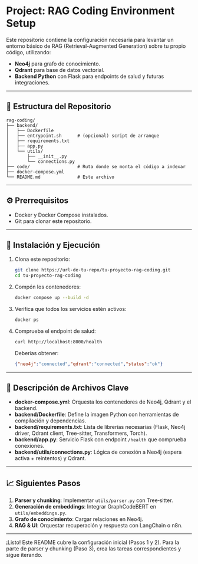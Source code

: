 # Project: RAG Coding Environment Setup

Este repositorio contiene la configuración necesaria para levantar un entorno básico de RAG (Retrieval-Augmented Generation) sobre tu propio código, utilizando:

- **Neo4j** para grafo de conocimiento.
- **Qdrant** para base de datos vectorial.
- **Backend Python** con Flask para endpoints de salud y futuras integraciones.

---

## 📁 Estructura del Repositorio

```
rag-coding/
├── backend/
│   ├── Dockerfile
│   ├── entrypoint.sh      # (opcional) script de arranque
│   ├── requirements.txt
│   ├── app.py
│   └── utils/
│       ├── __init__.py
│       └── connections.py
├── code/                  # Ruta donde se monta el código a indexar
├── docker-compose.yml
└── README.md              # Este archivo
```

---

## ⚙️ Prerrequisitos

- Docker y Docker Compose instalados.
- Git para clonar este repositorio.

---

## 🚀 Instalación y Ejecución

1. Clona este repositorio:

   ```bash
   git clone https://url-de-tu-repo/tu-proyecto-rag-coding.git
   cd tu-proyecto-rag-coding
   ```

2. Compón los contenedores:

   ```bash
   docker compose up --build -d
   ```

3. Verifica que todos los servicios estén activos:

   ```bash
   docker ps
   ```

4. Comprueba el endpoint de salud:

   ```bash
   curl http://localhost:8000/health
   ```

   Deberías obtener:

   ```json
   {"neo4j":"connected","qdrant":"connected","status":"ok"}
   ```

---

## 📑 Descripción de Archivos Clave

- **docker-compose.yml**: Orquesta los contenedores de Neo4j, Qdrant y el backend.
- **backend/Dockerfile**: Define la imagen Python con herramientas de compilación y dependencias.
- **backend/requirements.txt**: Lista de librerías necesarias (Flask, Neo4j driver, Qdrant client, Tree-sitter, Transformers, Torch).
- **backend/app.py**: Servicio Flask con endpoint `/health` que comprueba conexiones.
- **backend/utils/connections.py**: Lógica de conexión a Neo4j (espera activa + reintentos) y Qdrant.

---

## 📈 Siguientes Pasos

1. **Parser y chunking**: Implementar `utils/parser.py` con Tree‑sitter.
2. **Generación de embeddings**: Integrar GraphCodeBERT en `utils/embeddings.py`.
3. **Grafo de conocimiento**: Cargar relaciones en Neo4j.
4. **RAG & UI**: Orquestar recuperación y respuesta con LangChain o n8n.

---

¡Listo! Este README cubre la configuración inicial (Pasos 1 y 2). Para la parte de parser y chunking (Paso 3), crea las tareas correspondientes y sigue iterando.



